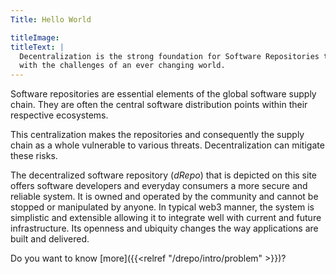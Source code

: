 ```yaml
---
Title: Hello World

titleImage:
titleText: |
  Decentralization is the strong foundation for Software Repositories to grow
  with the challenges of an ever changing world.
---
```


Software repositories are essential elements of the global software supply
chain. They are often the central software distribution points within their
respective ecosystems.

This centralization makes the repositories and consequently the supply chain as
a whole vulnerable to various threats. Decentralization can mitigate these
risks.

The decentralized software repository (_dRepo_) that is depicted on this site
offers software developers and everyday consumers a more secure and reliable
system.
It is owned and operated by the community and cannot be stopped or manipulated
by anyone.
In typical web3 manner, the system is simplistic and extensible allowing it to
integrate well with current and future infrastructure.
Its openness and ubiquity changes the way applications are built and delivered.

Do you want to know [more]({{<relref "/drepo/intro/problem" >}})?
